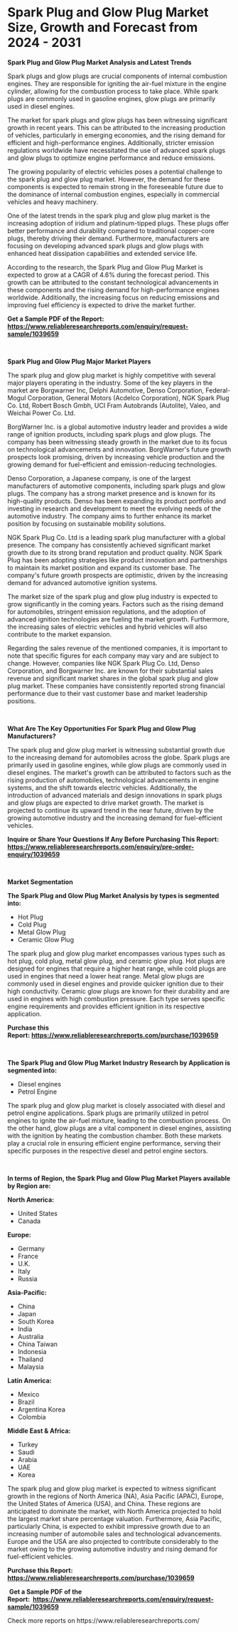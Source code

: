 <p><h1>Spark Plug and Glow Plug Market Size, Growth and Forecast from 2024 - 2031</h1></p><p><strong>Spark Plug and Glow Plug Market Analysis and Latest Trends</strong></p>
<p><p>Spark plugs and glow plugs are crucial components of internal combustion engines. They are responsible for igniting the air-fuel mixture in the engine cylinder, allowing for the combustion process to take place. While spark plugs are commonly used in gasoline engines, glow plugs are primarily used in diesel engines.</p><p>The market for spark plugs and glow plugs has been witnessing significant growth in recent years. This can be attributed to the increasing production of vehicles, particularly in emerging economies, and the rising demand for efficient and high-performance engines. Additionally, stricter emission regulations worldwide have necessitated the use of advanced spark plugs and glow plugs to optimize engine performance and reduce emissions.</p><p>The growing popularity of electric vehicles poses a potential challenge to the spark plug and glow plug market. However, the demand for these components is expected to remain strong in the foreseeable future due to the dominance of internal combustion engines, especially in commercial vehicles and heavy machinery.</p><p>One of the latest trends in the spark plug and glow plug market is the increasing adoption of iridium and platinum-tipped plugs. These plugs offer better performance and durability compared to traditional copper-core plugs, thereby driving their demand. Furthermore, manufacturers are focusing on developing advanced spark plugs and glow plugs with enhanced heat dissipation capabilities and extended service life.</p><p>According to the research, the Spark Plug and Glow Plug Market is expected to grow at a CAGR of 4.6% during the forecast period. This growth can be attributed to the constant technological advancements in these components and the rising demand for high-performance engines worldwide. Additionally, the increasing focus on reducing emissions and improving fuel efficiency is expected to drive the market further.</p></p>
<p><strong>Get a Sample PDF of the Report:&nbsp; <a href="https://www.reliableresearchreports.com/enquiry/request-sample/1039659">https://www.reliableresearchreports.com/enquiry/request-sample/1039659</a></strong></p>
<p>&nbsp;</p>
<p><strong>Spark Plug and Glow Plug Major Market Players</strong></p>
<p><p>The spark plug and glow plug market is highly competitive with several major players operating in the industry. Some of the key players in the market are Borgwarner Inc, Delphi Automotive, Denso Corporation, Federal-Mogul Corporation, General Motors (Acdelco Corporation), NGK Spark Plug Co. Ltd, Robert Bosch Gmbh, UCI Fram Autobrands (Autolite), Valeo, and Weichai Power Co. Ltd.</p><p>BorgWarner Inc. is a global automotive industry leader and provides a wide range of ignition products, including spark plugs and glow plugs. The company has been witnessing steady growth in the market due to its focus on technological advancements and innovation. BorgWarner's future growth prospects look promising, driven by increasing vehicle production and the growing demand for fuel-efficient and emission-reducing technologies.</p><p>Denso Corporation, a Japanese company, is one of the largest manufacturers of automotive components, including spark plugs and glow plugs. The company has a strong market presence and is known for its high-quality products. Denso has been expanding its product portfolio and investing in research and development to meet the evolving needs of the automotive industry. The company aims to further enhance its market position by focusing on sustainable mobility solutions.</p><p>NGK Spark Plug Co. Ltd is a leading spark plug manufacturer with a global presence. The company has consistently achieved significant market growth due to its strong brand reputation and product quality. NGK Spark Plug has been adopting strategies like product innovation and partnerships to maintain its market position and expand its customer base. The company's future growth prospects are optimistic, driven by the increasing demand for advanced automotive ignition systems.</p><p>The market size of the spark plug and glow plug industry is expected to grow significantly in the coming years. Factors such as the rising demand for automobiles, stringent emission regulations, and the adoption of advanced ignition technologies are fueling the market growth. Furthermore, the increasing sales of electric vehicles and hybrid vehicles will also contribute to the market expansion.</p><p>Regarding the sales revenue of the mentioned companies, it is important to note that specific figures for each company may vary and are subject to change. However, companies like NGK Spark Plug Co. Ltd, Denso Corporation, and Borgwarner Inc. are known for their substantial sales revenue and significant market shares in the global spark plug and glow plug market. These companies have consistently reported strong financial performance due to their vast customer base and market leadership positions.</p></p>
<p>&nbsp;</p>
<p><strong>What Are The Key Opportunities For Spark Plug and Glow Plug Manufacturers?</strong></p>
<p><p>The spark plug and glow plug market is witnessing substantial growth due to the increasing demand for automobiles across the globe. Spark plugs are primarily used in gasoline engines, while glow plugs are commonly used in diesel engines. The market's growth can be attributed to factors such as the rising production of automobiles, technological advancements in engine systems, and the shift towards electric vehicles. Additionally, the introduction of advanced materials and design innovations in spark plugs and glow plugs are expected to drive market growth. The market is projected to continue its upward trend in the near future, driven by the growing automotive industry and the increasing demand for fuel-efficient vehicles.</p></p>
<p><strong>Inquire or Share Your Questions If Any Before Purchasing This Report: <a href="https://www.reliableresearchreports.com/enquiry/pre-order-enquiry/1039659">https://www.reliableresearchreports.com/enquiry/pre-order-enquiry/1039659</a></strong></p>
<p>&nbsp;</p>
<p><strong>Market Segmentation</strong></p>
<p><strong>The Spark Plug and Glow Plug Market Analysis by types is segmented into:</strong></p>
<p><ul><li>Hot Plug</li><li>Cold Plug</li><li>Metal Glow Plug</li><li>Ceramic Glow Plug</li></ul></p>
<p><p>The spark plug and glow plug market encompasses various types such as hot plug, cold plug, metal glow plug, and ceramic glow plug. Hot plugs are designed for engines that require a higher heat range, while cold plugs are used in engines that need a lower heat range. Metal glow plugs are commonly used in diesel engines and provide quicker ignition due to their high conductivity. Ceramic glow plugs are known for their durability and are used in engines with high combustion pressure. Each type serves specific engine requirements and provides efficient ignition in its respective application.</p></p>
<p><strong>Purchase this Report:&nbsp;<a href="https://www.reliableresearchreports.com/purchase/1039659">https://www.reliableresearchreports.com/purchase/1039659</a></strong></p>
<p>&nbsp;</p>
<p><strong>The Spark Plug and Glow Plug Market Industry Research by Application is segmented into:</strong></p>
<p><ul><li>Diesel engines</li><li>Petrol Engine</li></ul></p>
<p><p>The spark plug and glow plug market is closely associated with diesel and petrol engine applications. Spark plugs are primarily utilized in petrol engines to ignite the air-fuel mixture, leading to the combustion process. On the other hand, glow plugs are a vital component in diesel engines, assisting with the ignition by heating the combustion chamber. Both these markets play a crucial role in ensuring efficient engine performance, serving their specific purposes in the respective diesel and petrol engine sectors.</p></p>
<p>&nbsp;</p>
<p><strong>In terms of Region, the Spark Plug and Glow Plug Market Players available by Region are:</strong></p>
<p>
    <p> <strong> North America: </strong>
        <ul>
            <li>United States</li>
            <li>Canada</li>
        </ul>
        </p> 
    <p> <strong> Europe: </strong>
        <ul>
            <li>Germany</li>
            <li>France</li>
            <li>U.K.</li>
            <li>Italy</li>
            <li>Russia</li>
        </ul>
        </p> 
    <p> <strong> Asia-Pacific: </strong>
        <ul>
            <li>China</li>
            <li>Japan</li>
            <li>South Korea</li>
            <li>India</li>
            <li>Australia</li>
            <li>China Taiwan</li>
            <li>Indonesia</li>
            <li>Thailand</li>
            <li>Malaysia</li>
        </ul>
        </p> 
    <p> <strong> Latin America: </strong>
        <ul>
            <li>Mexico</li>
            <li>Brazil</li>
            <li>Argentina Korea</li>
            <li>Colombia</li>
        </ul>
        </p> 
    <p> <strong> Middle East & Africa: </strong>
        <ul>
            <li>Turkey</li>
            <li>Saudi</li>
            <li>Arabia</li>
            <li>UAE</li>
            <li>Korea</li>
        </ul>
    </p>
    </p>
<p><p>The spark plug and glow plug market is expected to witness significant growth in the regions of North America (NA), Asia Pacific (APAC), Europe, the United States of America (USA), and China. These regions are anticipated to dominate the market, with North America projected to hold the largest market share percentage valuation. Furthermore, Asia Pacific, particularly China, is expected to exhibit impressive growth due to an increasing number of automobile sales and technological advancements. Europe and the USA are also projected to contribute considerably to the market owing to the growing automotive industry and rising demand for fuel-efficient vehicles.</p></p>
<p><strong>Purchase this Report: <a href="https://www.reliableresearchreports.com/purchase/1039659">https://www.reliableresearchreports.com/purchase/1039659</a></strong></p>
<p>&nbsp;<strong>Get a Sample PDF of the Report:&nbsp;&nbsp;<a href="https://www.reliableresearchreports.com/enquiry/request-sample/1039659">https://www.reliableresearchreports.com/enquiry/request-sample/1039659</a></strong></p>
<p><strong></strong></p>
<p>Check more reports on https://www.reliableresearchreports.com/</p>